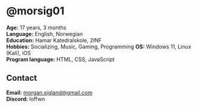 # @morsig01  
**Age:** 17 years, 3 months  
**Language:** English, Norwegian  
**Education:** Hamar Katedralskole, 2INF  
**Hobbies:** Socializing, Music, Gaming, Programming
**OS:** Windows 11, Linux (Kali), iOS  
**Program language:** HTML, CSS, JavaScript

Contact  
------
**Email:** morgan.sigland@gmail.com  
**Discord:** loffwn  
